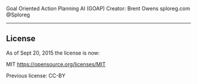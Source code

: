 Goal Oriented Action Planning AI (GOAP)
Creator: Brent Owens sploreg.com @Sploreg


--------
License
--------
As of Sept 20, 2015 the license is now:

MIT https://opensource.org/licenses/MIT


Previous license: CC-BY
